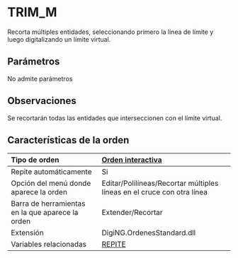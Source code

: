 # TRIM\_M

Recorta múltiples entidades, seleccionando primero la línea de límite y luego digitalizando un límite virtual.

## Parámetros

No admite parámetros

## Observaciones

Se recortarán todas las entidades que interseccionen con el límite virtual.

## Características de la orden

| Tipo de orden | [Orden interactiva](trim-m.md) |
| :--- | :--- |
| Repite automáticamente | Si |
| Opción del menú donde aparece la orden | Editar/Polilíneas/Recortar múltiples líneas en el cruce con otra línea |
| Barra de herramientas en la que aparece la orden | Extender/Recortar |
| Extensión | DigiNG.OrdenesStandard.dll |
| Variables relacionadas | [REPITE](https://github.com/digi21/docs/tree/7fc627c885c16fb88afc7cc05a6df2a2f4a54563/digi3d-net/referencia/digi3d.net/ventana-de-dibujo/ordenes/t/REPITE.html) |

